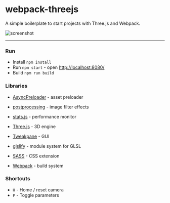 # webpack-threejs

A simple boilerplate to start projects with Three.js and Webpack.

![screenshot](https://i.imgur.com/1T5YpbJ.png)
___

### Run
- Install `npm install`
- Run `npm start` - open [http://localhost:8080/](http://localhost:8080/)
- Build `npm run build`


### Libraries
- [AsyncPreloader](https://github.com/dmnsgn/async-preloader) - asset preloader
- [postprocessing](https://github.com/vanruesc/postprocessing) - image filter effects
- [stats.js](https://github.com/mrdoob/stats.js) - performance monitor
- [Three.js](https://github.com/mrdoob/three.js/) - 3D engine
- [Tweakpane](https://cocopon.github.io/tweakpane) - GUI

- [glslify](https://github.com/glslify/glslify) - module system for GLSL
- [SASS](https://sass-lang.com/) - CSS extension
- [Webpack](https://github.com/webpack) - build system


### Shortcuts
- `H` - Home / reset camera
- `P` - Toggle parameters
